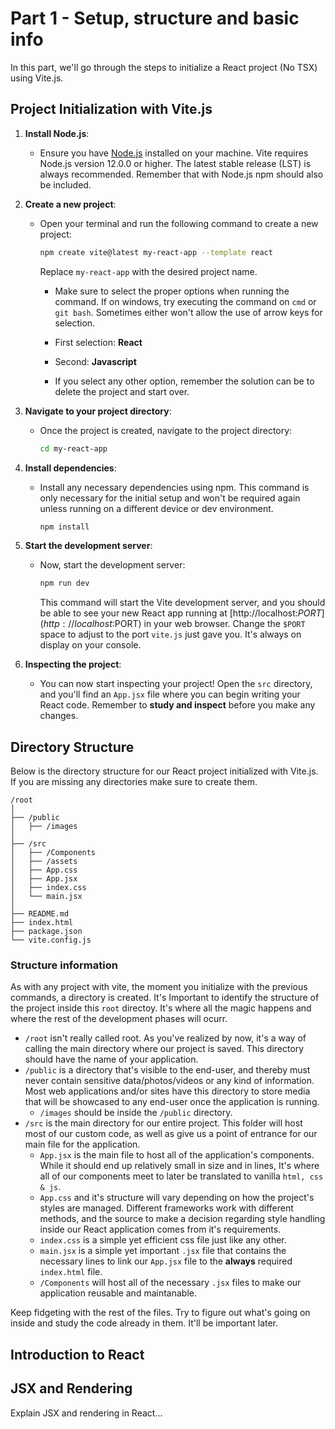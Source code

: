 # Part 1 - Setup, structure and basic info


In this part, we'll go through the steps to initialize a React project (No TSX) using Vite.js.

## Project Initialization with Vite.js

1. **Install Node.js**:
   - Ensure you have [Node.js](https://nodejs.org/en/) installed on your machine. Vite requires Node.js version 12.0.0 or higher. The latest stable release (LST) is always recommended. Remember that with Node.js npm should also be included.

2. **Create a new project**:
   - Open your terminal and run the following command to create a new project:
     ```bash
     npm create vite@latest my-react-app --template react
     ```
     Replace `my-react-app` with the desired project name. 

     - Make sure to select the proper options when running the command. If on windows, try executing the command on `cmd` or `git bash`. Sometimes either won't allow the use of arrow keys for selection.

     - First selection: **React**
     - Second: **Javascript**
     - If you select any other option, remember the solution can be to delete the project and start over.

3. **Navigate to your project directory**:
   - Once the project is created, navigate to the project directory:
     ```bash
     cd my-react-app
     ```

4. **Install dependencies**:
   - Install any necessary dependencies using npm. This command is only necessary for the initial setup and won't be required again unless running on a different device or dev environment. 
     ```bash
     npm install
     ```

5. **Start the development server**:
   - Now, start the development server:
     ```bash
     npm run dev
     ```
     This command will start the Vite development server, and you should be able to see your new React app running at [http://localhost:$PORT](http://localhost:$PORT) in your web browser. Change the `$PORT` space to adjust to the port `vite.js` just gave you. It's always on display on your console.

6. **Inspecting the project**:
   - You can now start inspecting your project! Open the `src` directory, and you'll find an `App.jsx` file where you can begin writing your React code. Remember to **study and inspect** before you make any changes.

## Directory Structure

Below is the directory structure for our React project initialized with Vite.js. If you are missing any directories make sure to create them.

```plaintext
/root
│
├── /public
│   ├── /images
│
├── /src
│   ├── /Components
│   ├── /assets
│   ├── App.css
│   ├── App.jsx
│   ├── index.css
│   └── main.jsx
│
├── README.md
├── index.html
├── package.json
└── vite.config.js
```
### Structure information

As with any project with vite, the moment you initialize with the previous commands, a directory is created. It's Important to identify the structure of the project inside this `root` directoy. It's where all the magic happens and where the rest of the development phases will ocurr. 


- `/root` isn't really called root. As you've realized by now, it's a way of calling the main directory where our project is saved. This directory should have the name of your application.
- `/public` is a directory that's visible to the end-user, and thereby must never contain sensitive data/photos/videos or any kind of information. Most web applications and/or sites have this directory to store media that will be showcased to any end-user once the application is running.
    - `/images` should be inside the `/public` directory.
- `/src` is the main directory for our entire project. This folder will host most of our custom code, as well as give us a point of entrance for our main file for the application.
    - `App.jsx` is the main file to host all of the application's components. While it should end up relatively small in size and in lines, It's where all of our components meet to later be translated to vanilla `html, css & js`.
    - `App.css` and it's structure will vary depending on how the project's styles are managed. Different frameworks work with different methods, and the source to make a decision regarding style handling inside our React application comes from it's requirements.
    - `index.css` is a simple yet efficient css file just like any other.
    - `main.jsx` is a simple yet important `.jsx` file that contains the necessary lines to link our `App.jsx` file to the **always** required `index.html` file.
    - `/Components` will host all of the necessary `.jsx` files to make our application reusable and maintanable.

Keep fidgeting with the rest of the files. Try to figure out what's going on inside and study the code already in them. It'll be important later.


## Introduction to React



## JSX and Rendering

Explain JSX and rendering in React...
